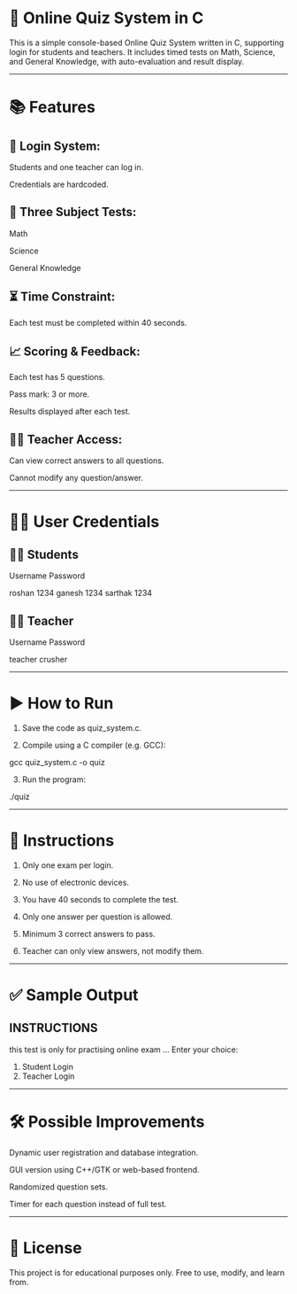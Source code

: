 # 📝 Online Quiz System in C

This is a simple console-based Online Quiz System written in C, supporting login for students and teachers. It includes timed tests on Math, Science, and General Knowledge, with auto-evaluation and result display.


---

# 📚 Features

## 🔐 Login System:

Students and one teacher can log in.

Credentials are hardcoded.


## 🧠 Three Subject Tests:

Math

Science

General Knowledge


## ⏳ Time Constraint:

Each test must be completed within 40 seconds.


## 📈 Scoring & Feedback:

Each test has 5 questions.

Pass mark: 3 or more.

Results displayed after each test.


## 👨‍🏫 Teacher Access:

Can view correct answers to all questions.

Cannot modify any question/answer.




---

# 👨‍💻 User Credentials

## 👩‍🎓 Students

Username	Password

roshan	1234
ganesh	1234
sarthak	1234


## 👨‍🏫 Teacher

Username	Password

teacher	crusher



---

# ▶️ How to Run

1. Save the code as quiz_system.c.


2. Compile using a C compiler (e.g. GCC):

gcc quiz_system.c -o quiz


3. Run the program:

./quiz




---

# 📌 Instructions

1. Only one exam per login.


2. No use of electronic devices.


3. You have 40 seconds to complete the test.


4. Only one answer per question is allowed.


5. Minimum 3 correct answers to pass.


6. Teacher can only view answers, not modify them.




---

# ✅ Sample Output

## INSTRUCTIONS

this  test is only for practising online exam
...
Enter your choice:
1. Student Login
2. Teacher Login


---

# 🛠️ Possible Improvements

Dynamic user registration and database integration.

GUI version using C++/GTK or web-based frontend.

Randomized question sets.

Timer for each question instead of full test.



---

# 📄 License

This project is for educational purposes only. Free to use, modify, and learn from.
